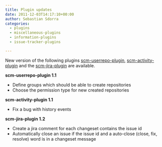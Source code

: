 ```yaml
---
title: Plugin updates
date: 2011-12-03T14:17:10+00:00
author: Sebastian Sdorra
categories:
  - plugins
  - miscellaneous-plugins
  - information-plugins
  - issue-tracker-plugins

---
```

New version of the following plugins [scm-userrepo-plugin](https://bitbucket.org/sdorra/scm-userrepo-plugin), [scm-activity-plugin](https://github.com/scm-manager/scm-activity-plugin) and the [scm-jira-plugin](https://github.com/scm-manager/scm-jira-plugin) are available.

**scm-userrepo-plugin 1.1**

- Define groups which should be able to create repositories
- Choose the permission type for new created repositories

**scm-activity-plugin 1.1**

- Fix a bug with history events

**scm-jira-plugin 1.2**

- Create a jira comment for each changeset contains the issue id
- Automatically close an issue if the issue id and a auto-close (close, fix, resolve) word is in a changeset message

